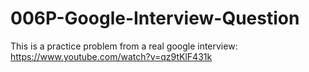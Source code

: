 # 006P-Google-Interview-Question
This is a practice problem from a real google interview:  https://www.youtube.com/watch?v=qz9tKlF431k

